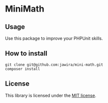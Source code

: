 MiniMath
========

Usage
-----

Use this package to improve your PHPUnit skills.

How to install
--------------

```console
git clone git@github.com:jawira/mini-math.git
composer install
```

License
-------

This library is licensed under the [MIT license](LICENSE.md).
